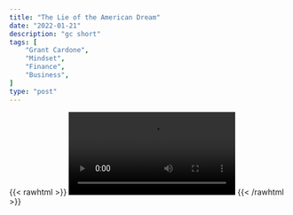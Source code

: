 ```yaml
---
title: "The Lie of the American Dream"
date: "2022-01-21"
description: "gc short"
tags: [
    "Grant Cardone",
    "Mindset",
    "Finance",
    "Business",
]
type: "post"
---
```

{{< rawhtml >}}
    <video width="auto" height="auto" controls>
        <source src="https://clips.dev00ps.com/Grant%20Cardone/the_american_dream.mp4" type="video/mp4"> 
    </video>
{{< /rawhtml >}}